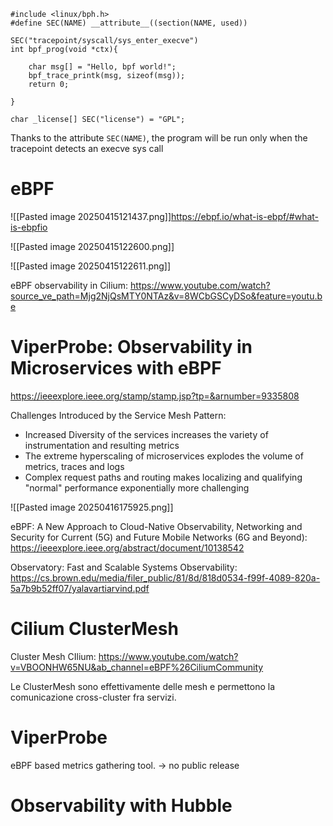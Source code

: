 ```
#include <linux/bph.h>
#define SEC(NAME) __attribute__((section(NAME, used))

SEC("tracepoint/syscall/sys_enter_execve")
int bpf_prog(void *ctx){

	char msg[] = "Hello, bpf world!";
	bpf_trace_printk(msg, sizeof(msg));
	return 0;

}

char _license[] SEC("license") = "GPL";
```
Thanks to the attribute `SEC(NAME)`, the program will be run only when the tracepoint detects an execve sys call


# eBPF
![[Pasted image 20250415121437.png]]https://ebpf.io/what-is-ebpf/#what-is-ebpfio

![[Pasted image 20250415122600.png]]

![[Pasted image 20250415122611.png]]



eBPF observability in Cilium:
https://www.youtube.com/watch?source_ve_path=Mjg2NjQsMTY0NTAz&v=8WCbGSCyDSo&feature=youtu.be

# ViperProbe: Observability in Microservices with eBPF
https://ieeexplore.ieee.org/stamp/stamp.jsp?tp=&arnumber=9335808

Challenges Introduced by the Service Mesh Pattern:
- Increased Diversity of the services increases the variety of instrumentation and resulting metrics
- The extreme hyperscaling of microservices explodes the volume of metrics, traces and logs
- Complex request paths and routing makes localizing and qualifying "normal" performance exponentially more challenging

![[Pasted image 20250416175925.png]]





eBPF: A New Approach to Cloud-Native Observability, Networking and Security for Current (5G) and Future Mobile Networks (6G and Beyond):
https://ieeexplore.ieee.org/abstract/document/10138542


Observatory: Fast and Scalable Systems Observability:
https://cs.brown.edu/media/filer_public/81/8d/818d0534-f99f-4089-820a-5a7b9b52ff07/yalavartiarvind.pdf

# Cilium ClusterMesh
Cluster Mesh CIlium:
https://www.youtube.com/watch?v=VBOONHW65NU&ab_channel=eBPF%26CiliumCommunity

Le ClusterMesh sono effettivamente delle mesh e permettono la comunicazione cross-cluster fra servizi.

# ViperProbe
eBPF based metrics gathering tool. -> no public release
# Observability with Hubble

